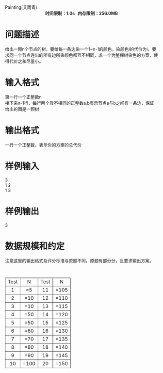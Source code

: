 
<meta http-equiv="Content-Type" content="text/html; charset=utf-8"/>
<link type="text/css" href="../../css/Tsinsen2011.css" rel="stylesheet"/>
<div class="probtitle" id="ptit">
Painting(艾雨青)
</div>
<div style="text-align:center;font-size:14px;font-weight:bold;vertical-align:middle;" id="pres">
时间限制：1.0s   内存限制：256.0MB
</div>
<div id="psrc" style="margin-top:20px;display:none;">
<div class="pdsec">
试题来源
</div>
<div class="pdcont">
</div>
</div>

# 问题描述


<div class="pdcont">
给出一颗n个节点的树，要给每一条边染一个1~n-1的颜色，染颜色i的代价为i，要求同一个节点连出的所有边所染颜色都互不相同，求一个为整棵树染色的方案，使得代价之和尽量小。<br/>
</div>

# 输入格式


<div class="pdcont">
第一行一个正整数n<br/>
接下来n-1行，每行两个互不相同的正整数a,b表示节点a与b之间有一条边，保证给出的图是一颗树<br/>
</div>

# 输出格式


<div class="pdcont">
一行一个正整数，表示你的方案的总代价<br/>
</div>

# 样例输入


<div class="pddata">
3<br/>
1 2<br/>
1 3<br/>
</div>

# 样例输出


<div class="pddata">
3<br/>
</div>

# 数据规模和约定


<p>
注意这里的输出格式及评分标准与原题不同，原题有部分分，且要求输出方案。
</p>
<p>
<br/>
</p>
<p>
</p><table style="border-collapse:collapse;border:medium none;" cellpadding="2px" cellspacing="0" align="center">
<tbody>
<tr style="border:1pt solid;" align="center">
<td style="border:1pt solid;">
Test
</td>
<td style="border:1pt solid;">
N
</td>
<td style="border:1pt solid;">
Test
</td>
<td style="border:1pt solid;">
N
</td>
</tr>
<tr style="border:1pt solid;" align="center">
<td style="border:1pt solid;">
1
</td>
<td style="border:1pt solid;">
=5
</td>
<td style="border:1pt solid;">
11
</td>
<td style="border:1pt solid;">
=105
</td>
</tr>
<tr style="border:1pt solid;" align="center">
<td style="border:1pt solid;">
2
</td>
<td style="border:1pt solid;">
=10
</td>
<td style="border:1pt solid;">
12
</td>
<td style="border:1pt solid;">
=110
</td>
</tr>
<tr style="border:1pt solid;" align="center">
<td style="border:1pt solid;">
3
</td>
<td style="border:1pt solid;">
=10
</td>
<td style="border:1pt solid;">
13
</td>
<td style="border:1pt solid;">
=115
</td>
</tr>
<tr style="border:1pt solid;" align="center">
<td style="border:1pt solid;">
4
</td>
<td style="border:1pt solid;">
=50
</td>
<td style="border:1pt solid;">
14
</td>
<td style="border:1pt solid;">
=120
</td>
</tr>
<tr style="border:1pt solid;" align="center">
<td style="border:1pt solid;">
5
</td>
<td style="border:1pt solid;">
=50
</td>
<td style="border:1pt solid;">
15
</td>
<td style="border:1pt solid;">
=125
</td>
</tr>
<tr style="border:1pt solid;" align="center">
<td style="border:1pt solid;">
6
</td>
<td style="border:1pt solid;">
=60
</td>
<td style="border:1pt solid;">
16
</td>
<td style="border:1pt solid;">
=130
</td>
</tr>
<tr style="border:1pt solid;" align="center">
<td style="border:1pt solid;">
7
</td>
<td style="border:1pt solid;">
=70
</td>
<td style="border:1pt solid;">
17
</td>
<td style="border:1pt solid;">
=135
</td>
</tr>
<tr style="border:1pt solid;" align="center">
<td style="border:1pt solid;">
8
</td>
<td style="border:1pt solid;">
=80
</td>
<td style="border:1pt solid;">
18
</td>
<td style="border:1pt solid;">
=140
</td>
</tr>
<tr style="border:1pt solid;" align="center">
<td style="border:1pt solid;">
9
</td>
<td style="border:1pt solid;">
=90
</td>
<td style="border:1pt solid;">
19
</td>
<td style="border:1pt solid;">
=145
</td>
</tr>
<tr style="border:1pt solid;" align="center">
<td style="border:1pt solid;">
10
</td>
<td style="border:1pt solid;">
=100
</td>
<td style="border:1pt solid;">
20
</td>
<td style="border:1pt solid;">
=150
</td>
</tr>
</tbody>
</table>
<span style="font-size:small;"><span style="line-height:normal;"><br/>
</span></span> 
<p></p>
<p>
<br/>
</p>
